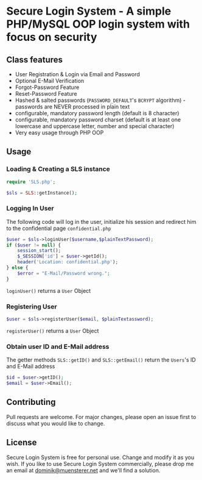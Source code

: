 # Secure Login System - A simple PHP/MySQL OOP login system with focus on security

## Class features
- User Registration & Login via Email and Password
- Optional E-Mail Verification
- Forgot-Password Feature
- Reset-Password Feature
- Hashed & salted passwords (```PASSWORD_DEFAULT```'s ```BCRYPT``` algorithm) - passwords are NEVER processed in plain text
- configurable, mandatory password length (default is 8 character)
- configurable, mandatory password charset (default is at least one lowercase and uppercase letter, number and special character)
- Very easy usage through PHP OOP

## Usage
### Loading & Creating a SLS instance
```php
require 'SLS.php';

$sls = SLS::getInstance();
```
### Logging In User
The following code will log in the user, initialize his session and redirect him to the confidential page `confidential.php`
```php
$user = $sls->loginUser($username,$plainTextPassword);
if ($user != null) {
    session_start();
    $_SESSION['id'] = $user->getId();
    header('Location: confidential.php');
} else {
    $error = "E-Mail/Password wrong.";
}
```
```loginUser()``` returns a ```User``` Object
### Registering User
```php
$user = $sls->registerUser($email, $plainTextassword);
```
```registerUser()``` returns a ```User``` Object
### Obtain user ID and E-Mail address
The getter methods ```SLS::getID()``` and ```SLS::getEmail()``` return the ```Users```'s ID and E-Mail address
```php
$id = $user->getID();
$email = $user->Email();
```

## Contributing
Pull requests are welcome. For major changes, please open an issue first to discuss what you would like to change.

## License
Secure Login System is free for personal use. Change and modify it as you wish.
If you like to use Secure Login System commercially, please drop me an email at dominik@muensterer.net and we'll find a solution.

